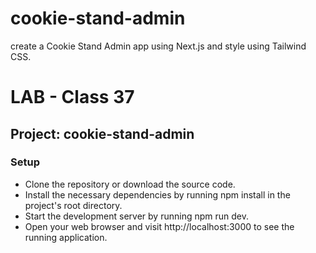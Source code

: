 # cookie-stand-admin
create a Cookie Stand Admin app using Next.js and style using Tailwind CSS.

# LAB - Class 37

## Project: cookie-stand-admin

### Setup
- Clone the repository or download the source code.
- Install the necessary dependencies by running npm install in the project's root directory.
- Start the development server by running npm run dev.
- Open your web browser and visit http://localhost:3000 to see the running application.


